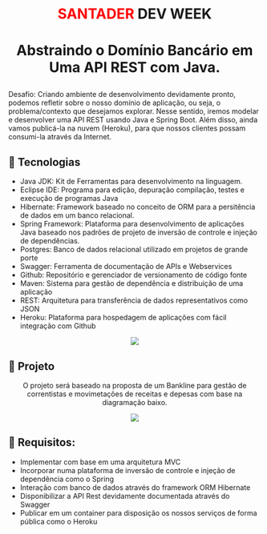 # <P align="center"><font color="red">**SANTADER</font> DEV WEEK**</P>

# <p align="center">Abstraindo o Domínio Bancário em Uma API REST com Java.<p>

Desafio: Criando ambiente de desenvolvimento devidamente pronto, podemos refletir sobre o nosso domínio de aplicação, ou seja, o problema/contexto que desejamos explorar. Nesse sentido, iremos modelar e desenvolver uma API REST usando Java e Spring Boot. Além disso, ainda vamos publicá-la na nuvem (Heroku), para que nossos clientes possam consumi-la através da Internet.

## 📝 Tecnologias

- Java JDK: Kit de Ferramentas para desenvolvimento na linguagem. <br>
- Eclipse IDE: Programa para edição, depuração compilação, testes e execução de programas Java <br>
- Hibernate: Framework baseado no conceito de ORM para a persitência de dados em um banco relacional.<br>
- Spring Framework: Plataforma para desenvolvimento de aplicações Java baseado nos padrões de projeto de inversão de controle e injeção de dependências.<br>
- Postgres: Banco de dados relacional utilizado em projetos de grande porte<br>
- Swagger: Ferramenta de documentação de APIs e Webservices<br>
- Github: Repositório e gerenciador de versionamento de código fonte<br>
- Maven: Sistema para gestão de dependência e distribuição de uma aplicação<br>
- REST: Arquitetura para transferência de dados representativos como JSON<br>
- Heroku: Plataforma para hospedagem de aplicações com fácil integração com Github <br>

 <p align="center">
<img src="https://user-images.githubusercontent.com/79487813/167909820-acc8a14f-1386-4d94-b45a-f39018798dad.png"/></P>



## 📝 Projeto

<p align="center">O projeto será baseado na proposta de um Bankline para gestão de correntistas e movimetações de receitas e depesas com base na diagramação baixo.</p>

 <p align="center">
<img src="https://user-images.githubusercontent.com/79487813/167909467-5791fe4e-4d99-463a-a002-c2c65bbc58f1.png"/></P>

## 📝 Requisitos:

- Implementar com base em uma arquitetura MVC
- Incorporar numa plataforma de inversão de controle e injeção de dependência como o Spring
- Interação com banco de dados através do framework ORM Hibernate
- Disponibilizar a API Rest devidamente documentada através do Swagger
- Publicar em um container para disposição os nossos serviços de forma pública como o Heroku
